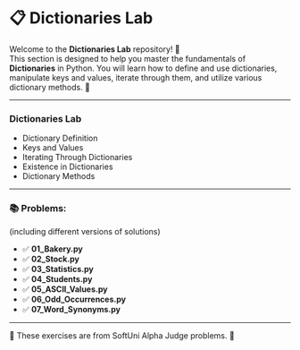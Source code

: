 # 📋 Dictionaries Lab

Welcome to the **Dictionaries Lab** repository! 🚀  
This section is designed to help you master the fundamentals of **Dictionaries** in Python. You will learn how to define and use dictionaries, manipulate keys and values, iterate through them, and utilize various dictionary methods. 🌟

---

### Dictionaries Lab
- Dictionary Definition
- Keys and Values
- Iterating Through Dictionaries
- Existence in Dictionaries
- Dictionary Methods

---

### 📚 Problems:
(including different versions of solutions)

- ✅ **01_Bakery.py**
- ✅ **02_Stock.py**
- ✅ **03_Statistics.py**
- ✅ **04_Students.py**
- ✅ **05_ASCII_Values.py**
- ✅ **06_Odd_Occurrences.py**
- ✅ **07_Word_Synonyms.py**

---

🚀 These exercises are from SoftUni Alpha Judge problems. 👋

